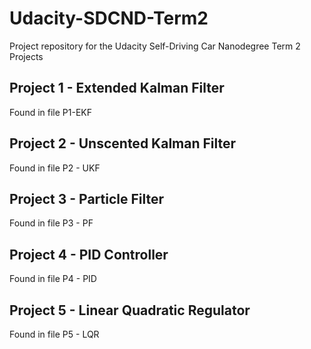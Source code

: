 # Udacity-SDCND-Term2
Project repository for the Udacity Self-Driving Car Nanodegree Term 2 Projects

## Project 1 - Extended Kalman Filter

Found in file P1-EKF

## Project 2 - Unscented Kalman Filter

Found in file P2 - UKF

## Project 3 - Particle Filter

Found in file P3 - PF

## Project 4 - PID Controller

Found in file P4 - PID

## Project 5 - Linear Quadratic Regulator

Found in file P5 - LQR
